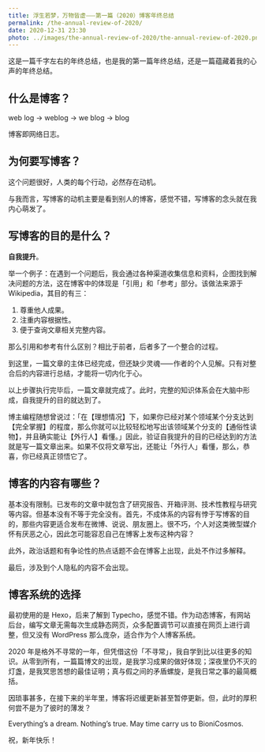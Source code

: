 ```yaml
---
title: 浮生若梦，万物皆虚⸺第一篇（2020）博客年终总结
permalink: /the-annual-review-of-2020/
date: 2020-12-31 23:30
photo: ../images/the-annual-review-of-2020/the-annual-review-of-2020.png
---
```

这是一篇千字左右的年终总结，也是我的第一篇年终总结，还是一篇蕴藏着我的心声的年终总结。

<!--more-->

## 什么是博客？

web log -> weblog -> we blog -> blog

博客即网络日志。

## 为何要写博客？

这个问题很好，人类的每个行动，必然存在动机。

与我而言，写博客的动机主要是看到别人的博客，感觉不错，写博客的念头就在我内心萌发了。

## 写博客的目的是什么？

**自我提升**。

举一个例子：在遇到一个问题后，我会通过各种渠道收集信息和资料，企图找到解决问题的方法，这在博客中的体现是「引用」和「参考」部分。该做法来源于 Wikipedia，其目的有三：

1. 尊重他人成果。
2. 注重内容根据性。
3. 便于查询文章相关完整内容。

那么引用和参考有什么区别？相比于前者，后者多了一个整合的过程。

到这里，一篇文章的主体已经完成，但还缺少灵魂⸺作者的个人见解。只有对整合后的内容进行总结，才能将一切内化于心。

以上步骤执行完毕后，一篇文章就完成了。此时，完整的知识体系会在大脑中形成，自我提升的目的就达到了。

博主编程随想曾说过：「在【理想情况】下，如果你已经对某个领域某个分支达到【完全掌握】的程度，那么你就可以比较轻松地写出该领域某个分支的【通俗性读物】，并且确实能让【外行人】看懂。」因此，验证自我提升的目的已经达到的方法就是写一篇文章出来。如果不仅将文章写出，还能让「外行人」看懂，那么，恭喜，你已经真正领悟它了。

## 博客的内容有哪些？

基本没有限制。已发布的文章中就包含了研究报告、开箱评测、技术性教程与研究等内容。但基本没有不等于完全没有。首先，不成体系的内容有悖于写博客的目的，那些内容更适合发布在微博、说说、朋友圈上。很不巧，个人对这类微型媒介怀有厌恶之心，因此怎可能容忍自己在博客上发布这种内容？

此外，政治话题和有争论性的热点话题不会在博客上出现，此处不作过多解释。

最后，涉及到个人隐私的内容不会出现。

## 博客系统的选择

最初使用的是 Hexo，后来了解到 Typecho，感觉不错。作为动态博客，有网站后台，编写文章无需每次生成静态网页，众多配置调节可以直接在网页上进行调整，但又没有 WordPress 那么庞杂，适合作为个人博客系统。

2020 年是格外不寻常的一年，但凭借这份「不寻常」，我自学到比以往更多的知识。从零到所有，一篇篇博文的出现，是我学习成果的做好体现；深夜里仍不灭的灯盏，是我冥思苦想的最佳证明；真与假之间的矛盾螺旋，是我日常之事的最简概括。

因琐事甚多，在接下来的半年里，博客将迟缓更新甚至暂停更新。但，此时的厚积何尝不是为了彼时的薄发？

<p lang="en-US">Everything’s a dream. Nothing’s true. May time carry us to BioniCosmos.</p>

祝，新年快乐！